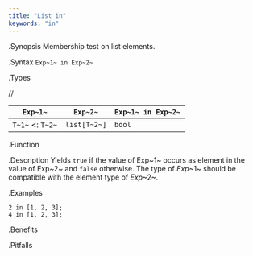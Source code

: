 ```yaml
---
title: "List in"
keywords: "in"
---
```


.Synopsis
Membership test on list elements.

.Syntax
`Exp~1~ in Exp~2~`

.Types

//

| `Exp~1~`           |  `Exp~2~`      | `Exp~1~ in Exp~2~`  |
| --- | --- | --- |
| `T~1~`  <: `T~2~` |  `list[T~2~]`  | `bool`               |


.Function

.Description
Yields `true` if the value of Exp~1~ occurs as element in the value of Exp~2~ and `false` otherwise. 
The type of _Exp_~1~ should be compatible with the element type of _Exp_~2~.

.Examples
```rascal-shell
2 in [1, 2, 3];
4 in [1, 2, 3];
```

.Benefits

.Pitfalls

